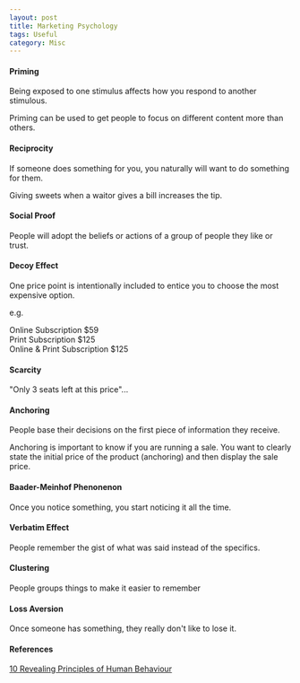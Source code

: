 ```yaml
---
layout: post
title: Marketing Psychology
tags: Useful
category: Misc
---
```

#### Priming ####

Being exposed to one stimulus affects how you respond to another stimulous.  

Priming can be used to get people to focus on different content more than others.

#### Reciprocity ####

If someone does something for you, you naturally will want to do something for them.  

Giving sweets when a waitor gives a bill increases the tip.

#### Social Proof  ####

People will adopt the beliefs or actions of a group of people they like or trust.

#### Decoy Effect ####

One price point is intentionally included to entice you to choose the most expensive option.

e.g.

Online Subscription $59  
Print Subscription $125  
Online & Print Subscription $125  

#### Scarcity ####

"Only 3 seats left at this price"...

#### Anchoring ####

People base their decisions on the first piece of information they receive. 

Anchoring is important to know if you are running a sale.  You want to clearly state the initial price of the product (anchoring) and then display the sale price.

#### Baader-Meinhof Phenonenon ####

Once you notice something, you start noticing it all the time.

#### Verbatim Effect ####

People remember the gist of what was said instead of the specifics.

#### Clustering ####

People groups things to make it easier to remember

#### Loss Aversion ####

Once someone has something, they really don't like to lose it.

#### References ####

[10 Revealing Principles of Human Behaviour](http://blog.hubspot.com/marketing/psychology-marketers-revealing-principles-human-behavior)  

